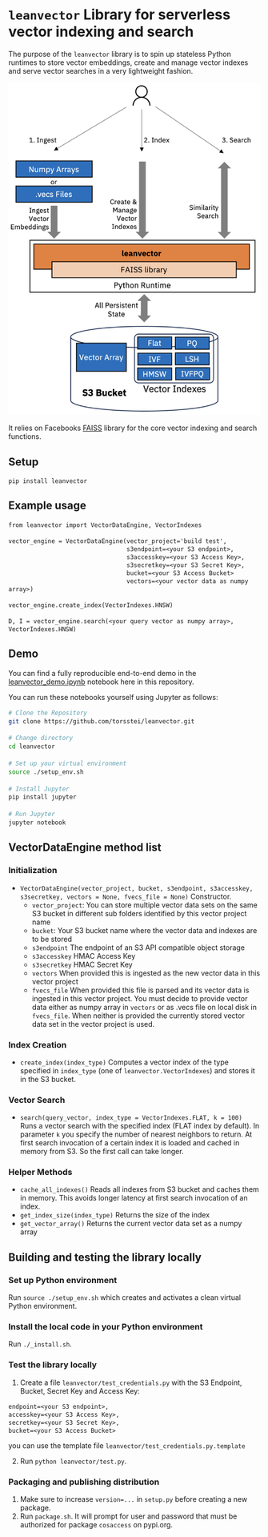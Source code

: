 # `leanvector` Library for serverless vector indexing and search

The purpose of the `leanvector` library is to spin up stateless Python runtimes to store vector embeddings, create and manage vector indexes
and serve vector searches in a very lightweight fashion.
<br>

![](leanvector.png?raw=true)

It relies on Facebooks [FAISS](https://faiss.ai) library for the core vector indexing and search functions.

## Setup
```
pip install leanvector
```

## Example usage
```
from leanvector import VectorDataEngine, VectorIndexes

vector_engine = VectorDataEngine(vector_project='build test',
                                 s3endpoint=<your S3 endpoint>,
                                 s3accesskey=<your S3 Access Key>,
                                 s3secretkey=<your S3 Secret Key>,
                                 bucket=<your S3 Access Bucket>
                                 vectors=<your vector data as numpy array>)

vector_engine.create_index(VectorIndexes.HNSW)

D, I = vector_engine.search(<your query vector as numpy array>, VectorIndexes.HNSW)
```

## Demo
You can find a fully reproducible end-to-end demo in the [leanvector_demo.ipynb](leanvector_demo.ipynb) notebook here in this repository.

You can run these notebooks yourself using Jupyter as follows:

```bash
# Clone the Repository
git clone https://github.com/torsstei/leanvector.git

# Change directory
cd leanvector

# Set up your virtual environment
source ./setup_env.sh

# Install Jupyter
pip install jupyter

# Run Jupyter
jupyter notebook

```

## VectorDataEngine method list
### Initialization
 * `VectorDataEngine(vector_project, bucket, s3endpoint, s3accesskey, s3secretkey, vectors = None, fvecs_file = None)` Constructor.
   * `vector_project`: You can store multiple vector data sets on the same S3 bucket in different sub folders identified by this vector project name
   * `bucket`: Your S3 bucket name where the vector data and indexes are to be stored
   * `s3endpoint` The endpoint of an S3 API compatible object storage
   * `s3accesskey` HMAC Access Key
   * `s3secretkey` HMAC Secret Key
   * `vectors` When provided this is ingested as the new vector data in this vector project
   * `fvecs_file` When provided this file is parsed and its vector data is ingested in this vector project. You must decide to provide vector data either as numpy array in `vectors` or as .vecs file on local disk in `fvecs_file`. When neither is provided the currently stored vector data set in the vector project is used.   
### Index Creation
 * `create_index(index_type)` Computes a vector index of the type specified in `index_type` (one of `leanvector.VectorIndexes`) and stores it in the S3 bucket.
### Vector Search
 * `search(query_vector, index_type = VectorIndexes.FLAT, k = 100)` Runs a vector search with the specified index (FLAT index by default). In parameter `k` you specify the number of nearest neighbors to return. At first search invocation of a certain index it is loaded and cached in memory from S3. So the first call can take longer. 
### Helper Methods
 * `cache_all_indexes()` Reads all indexes from S3 bucket and caches them in memory. This avoids longer latency at first search invocation of an index.
 * `get_index_size(index_type)` Returns the size of the index
 * `get_vector_array()` Returns the current vector data set as a numpy array

## Building and testing the library locally
### Set up Python environment
Run `source ./setup_env.sh` which creates and activates a clean virtual Python environment.
### Install the local code in your Python environment
Run `./_install.sh`.
### Test the library locally
1. Create a file `leanvector/test_credentials.py` with the S3 Endpoint, Bucket, Secret Key and Access Key:
```
endpoint=<your S3 endpoint>,
accesskey=<your S3 Access Key>,
secretkey=<your S3 Secret Key>,
bucket=<your S3 Access Bucket>
```
you can use the template file `leanvector/test_credentials.py.template`

2. Run `python leanvector/test.py`.

### Packaging and publishing distribution
1. Make sure to increase `version=...` in `setup.py` before creating a new package.
2. Run `package.sh`. It will prompt for user and password that must be authorized for package `cosaccess` on pypi.org.
